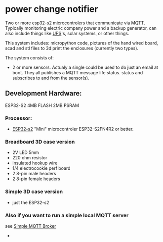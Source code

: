 # power change notifier

Two or more esp32-s2 microcontrolers that communicate via [MQTT](https://en.wikipedia.org/wiki/MQTT). Typically monitoring electric company power and a backup generator, can also include things like [UPS](https://en.wikipedia.org/wiki/Uninterruptible_power_supply)'s, solar systems, or other things. 

This system includes: micropython code, pictures of the hand wired board, scad and stl files to 3d print the enclosures (currently two types).

The system consists of:
 - 2 or more sensors. Actualy a single could be used to do just an email at boot. They all publishes a MQTT message life status. status and subscribes to and from the sensor(s).

## Development Hardware:
ESP32-S2 4MB FLASH 2MB PSRAM
### Processor:
 - [ESP32-s2](https://www.wemos.cc/en/latest/s2/s2_mini.html) "Mini" microcontroler ESP32-S2FN4R2 or better.
### Breadboard 3D case version 
 - 2V LED 5mm
 - 220 ohm resistor
 - insulated hookup wire
 - 1/4 electrocookie perf board
 - 2 8-pin male headers
 - 2 8-pin female headers
### Simple 3D case version
 - just the ESP32-s2 
### Also if you want to run a simple local MQTT server
see [Simple MQTT Broker](https://github.com/jdodgen/MQTT-home/tree/main/linux/home-broker/baby_home_broker)



 - 
